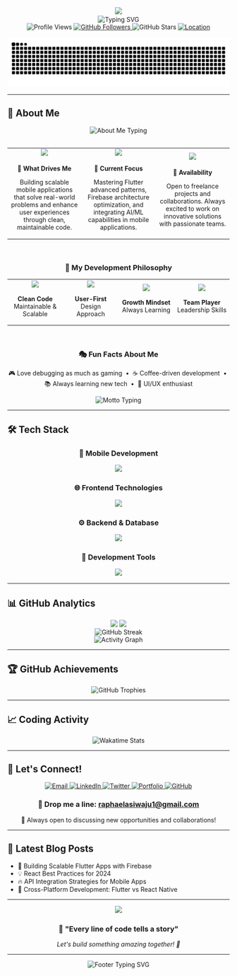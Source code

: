 <div align="center">
  <img src="https://capsule-render.vercel.app/api?type=waving&color=gradient&customColorList=0,2,2,5,30&height=200&section=header&text=Awoyemi%20Raphael&fontSize=70&fontColor=fff&animation=fadeIn&fontAlignY=40&desc=Full-Stack%20Developer&descAlignY=55&descAlign=50"/>
</div>

<div align="center">
  <img src="https://readme-typing-svg.herokuapp.com?font=Fira+Code&weight=600&size=24&duration=3000&pause=500&color=00D9FF&center=true&vCenter=true&width=500&lines=🚀+Building+Digital+Experiences;💻+Flutter+%26+JavaScript+Expert;🔥+Firebase+Architecture+Master;🌟+Mobile+%26+Web+Specialist;⚡+API+Integration+Pro" alt="Typing SVG" />
</div>

<div align="center">
  <img src="https://komarev.com/ghpvc/?username=Awomoon&label=Profile%20Views&color=00D9FF&style=for-the-badge" alt="Profile Views" />
  <a href="https://github.com/Awomoon?tab=followers">
    <img src="https://img.shields.io/github/followers/Awomoon?color=00D9FF&logo=github&style=for-the-badge&label=Followers" alt="GitHub Followers">
  </a>
  <img src="https://img.shields.io/github/stars/Awomoon?color=FFD700&logo=github&style=for-the-badge&label=Stars" alt="GitHub Stars">
  <a href="https://github.com/Awomoon">
    <img src="https://img.shields.io/badge/Location-Lagos,%20Nigeria-28a745?style=for-the-badge&logo=google-maps&logoColor=white" alt="Location">
  </a>
</div>

<br>

<div align="center">
  <img src="https://github.com/Awomoon/Awomoon/blob/output/github-contribution-grid-snake-dark.svg" alt="Snake animation" />
</div>

---

## 🚀 About Me

<div align="center">
  <img src="https://readme-typing-svg.herokuapp.com?font=Fira+Code&weight=500&size=20&duration=3000&pause=500&color=00D9FF&center=true&vCenter=true&width=600&lines=Full-Stack+Developer+from+Lagos%2C+Nigeria+🇳🇬;3%2B+Years+of+Building+Amazing+Applications;Passionate+about+User-Centric+Solutions" alt="About Me Typing" />
</div>

<br>

<div align="center">
  <table width="100%">
    <tr>
      <td align="center" width="33%">
        <img src="https://img.shields.io/badge/🎯_Passion-Creating_Seamless_UX-00D9FF?style=for-the-badge&labelColor=0D1117" />
        <br><br>
        <strong>🚀 What Drives Me</strong>
        <p>Building scalable mobile applications that solve real-world problems and enhance user experiences through clean, maintainable code.</p>
      </td>
      <td align="center" width="33%">
        <img src="https://img.shields.io/badge/⚡_Focus-Cross_Platform_Apps-FFD700?style=for-the-badge&labelColor=0D1117" />
        <br><br>
        <strong>🎯 Current Focus</strong>
        <p>Mastering Flutter advanced patterns, Firebase architecture optimization, and integrating AI/ML capabilities in mobile applications.</p>
      </td>
      <td align="center" width="33%">
        <img src="https://img.shields.io/badge/🤝_Status-Open_for_Collaboration-28a745?style=for-the-badge&labelColor=0D1117" />
        <br><br>
        <strong>💼 Availability</strong>
        <p>Open to freelance projects and collaborations. Always excited to work on innovative solutions with passionate teams.</p>
      </td>
    </tr>
  </table>
</div>

<br>

<div align="center">
  <h3>🌟 <strong>My Development Philosophy</strong></h3>
  <table>
    <tr>
      <td align="center" width="25%">
        <img src="https://img.shields.io/badge/Code-Clean_%26_Scalable-00D9FF?style=flat-square&logo=code&logoColor=white" />
        <p><strong>Clean Code</strong><br>Maintainable & Scalable</p>
      </td>
      <td align="center" width="25%">
        <img src="https://img.shields.io/badge/Design-User_First-FF6B6B?style=flat-square&logo=figma&logoColor=white" />
        <p><strong>User-First</strong><br>Design Approach</p>
      </td>
      <td align="center" width="25%">
        <img src="https://img.shields.io/badge/Learning-Continuous_Growth-4ECDC4?style=flat-square&logo=graduation-cap&logoColor=white" />
        <p><strong>Growth Mindset</strong><br>Always Learning</p>
      </td>
      <td align="center" width="25%">
        <img src="https://img.shields.io/badge/Team-Collaboration-FFD93D?style=flat-square&logo=handshake&logoColor=white" />
        <p><strong>Team Player</strong><br>Leadership Skills</p>
      </td>
    </tr>
  </table>
</div>

<br>

<div align="center">
  <h3>🎭 <strong>Fun Facts About Me</strong></h3>
  <p>
    🎮 Love debugging as much as gaming &nbsp;•&nbsp; 
    ☕ Coffee-driven development &nbsp;•&nbsp; 
    📚 Always learning new tech &nbsp;•&nbsp; 
    🎨 UI/UX enthusiast
  </p>
</div>

<div align="center">
  <img src="https://readme-typing-svg.herokuapp.com?font=Fira+Code&weight=400&size=16&duration=4000&pause=1000&color=00D9FF&center=true&vCenter=true&width=500&lines=💫+%22Code+with+purpose%2C+build+with+impact!%22;🚀+Let's+turn+ideas+into+reality+together!" alt="Motto Typing" />
</div>

---

## 🛠️ Tech Stack

<div align="center">

### 📱 Mobile Development
<img src="https://skillicons.dev/icons?i=flutter,dart,androidstudio" />

### 🌐 Frontend Technologies
<img src="https://skillicons.dev/icons?i=react,js,ts,html,css,tailwind" />

### ⚙️ Backend & Database
<img src="https://skillicons.dev/icons?i=nodejs,php,express,firebase,mongodb,mysql" />

### 🔧 Development Tools
<img src="https://skillicons.dev/icons?i=git,github,vscode,postman" />

</div>

---

## 📊 GitHub Analytics

<div align="center">
  <img height="180em" src="https://github-readme-stats.vercel.app/api?username=Awomoon&show_icons=true&theme=tokyonight&include_all_commits=true&count_private=true&hide_border=true&bg_color=0D1117&title_color=00D9FF&icon_color=00D9FF&text_color=C9D1D9"/>
  <img height="180em" src="https://github-readme-stats.vercel.app/api/top-langs/?username=Awomoon&layout=compact&langs_count=8&theme=tokyonight&hide_border=true&bg_color=0D1117&title_color=00D9FF&text_color=C9D1D9"/>
</div>

<div align="center">
  <img src="https://github-readme-streak-stats.herokuapp.com/?user=Awomoon&theme=tokyonight&hide_border=true&background=0D1117&stroke=00D9FF&ring=00D9FF&fire=FFA500&currStreakLabel=00D9FF" alt="GitHub Streak"/>
</div>

<div align="center">
  <img src="https://github-readme-activity-graph.vercel.app/graph?username=Awomoon&theme=tokyo-night&bg_color=0D1117&color=00D9FF&line=00D9FF&point=FFFFFF&area=true&hide_border=true" alt="Activity Graph"/>
</div>

---

## 🏆 GitHub Achievements

<div align="center">
  <img src="https://github-profile-trophy.vercel.app/?username=Awomoon&theme=tokyonight&no-frame=true&margin-w=15&column=4&title=Stars,Followers,Commits,PullRequest" alt="GitHub Trophies"/>
</div>

---

## 📈 Coding Activity

<div align="center">
  <img src="https://wakatime.com/share/@Awomoon/8b7a6d42-b4de-4e8a-9b3e-7e0b5d5a8e4c.svg" alt="Wakatime Stats" width="500"/>
</div>

---

## 🤝 Let's Connect!

<div align="center">
  <a href="mailto:raphaelasiwaju1@gmail.com">
    <img src="https://img.shields.io/badge/Email-D14836?style=for-the-badge&logo=gmail&logoColor=white" alt="Email">
  </a>
  <a href="https://www.linkedin.com/in/awoyemi-raphael/">
    <img src="https://img.shields.io/badge/LinkedIn-0077B5?style=for-the-badge&logo=linkedin&logoColor=white" alt="LinkedIn">
  </a>
  <a href="https://twitter.com/raphaelawoyemi">
    <img src="https://img.shields.io/badge/Twitter-1DA1F2?style=for-the-badge&logo=twitter&logoColor=white" alt="Twitter">
  </a>
  <a href="https://awoyemiraphael.dev">
    <img src="https://img.shields.io/badge/Portfolio-FF5722?style=for-the-badge&logo=firefox&logoColor=white" alt="Portfolio">
  </a>
  <a href="https://github.com/Awomoon">
    <img src="https://img.shields.io/badge/GitHub-100000?style=for-the-badge&logo=github&logoColor=white" alt="GitHub">
  </a>
</div>

<div align="center">
  <h3>📧 Drop me a line: <a href="mailto:raphaelasiwaju1@gmail.com">raphaelasiwaju1@gmail.com</a></h3>
  <p>💬 Always open to discussing new opportunities and collaborations!</p>
</div>

---

## 📝 Latest Blog Posts

<!-- BLOG-POST-LIST:START -->
- 🚀 Building Scalable Flutter Apps with Firebase
- 💡 React Best Practices for 2024
- 🔥 API Integration Strategies for Mobile Apps
- 📱 Cross-Platform Development: Flutter vs React Native
<!-- BLOG-POST-LIST:END -->

---

<div align="center">
  <img src="https://capsule-render.vercel.app/api?type=waving&color=gradient&customColorList=0,2,2,5,30&height=120&section=footer&text=Thanks%20for%20visiting!&fontSize=40&fontColor=fff&animation=twinkling&fontAlignY=70"/>
</div>

<div align="center">
  <h3>💫 "Every line of code tells a story"</h3>
  <p><em>Let's build something amazing together! 🚀</em></p>
</div>

---

<div align="center">
  <img src="https://readme-typing-svg.herokuapp.com?font=Fira+Code&weight=400&size=18&duration=4000&pause=1000&color=00D9FF&center=true&vCenter=true&width=600&lines=Thanks+for+stopping+by!+Feel+free+to+explore+my+repositories+📚;Always+excited+to+collaborate+on+innovative+projects+🤝;Building+the+future%2C+one+commit+at+a+time+⚡" alt="Footer Typing SVG" />
</div>
